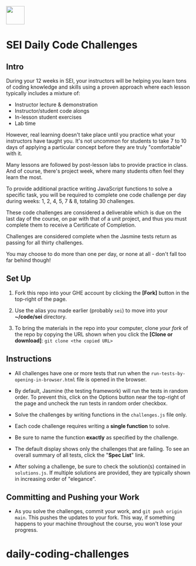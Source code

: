<img src="https://i.imgur.com/2y0Lyzy.png" height="50">

# SEI Daily Code Challenges

## Intro

During your 12 weeks in SEI, your instructors will be helping you learn tons of coding knowledge and skills using a proven approach where each lesson typically includes a mixture of:
- Instructor lecture & demonstration
- Instructor/student code alongs
- In-lesson student exercises
- Lab time

However, real learning doesn't take place until you practice what your instructors have taught you. It's not uncommon for students to take 7 to 10 days of applying a particular concept before they are truly "comfortable" with it.

Many lessons are followed by post-lesson labs to provide practice in class. And of course, there's project week, where many students often feel they learn the most.

To provide additional practice writing JavaScript functions to solve a specific task, you will be required to complete one code challenge per day during weeks: 1, 2, 4, 5, 7 & 8, totaling 30 challenges.

These code challenges are considered a deliverable which is due on the last day of the course, on par with that of a unit project, and thus you must complete them to receive a Certificate of Completion.

Challenges are considered complete when the Jasmine tests return as passing for all thirty challenges. 

You may choose to do more than one per day, or none at all - don't fall too far behind though!

## Set Up

1. Fork this repo into your GHE account by clicking the **[Fork]** button in the top-right of the page.

2. Use the alias you made earlier (probably `sei`) to move into your **~/code/sei** directory.

3. To bring the materials in the repo into your computer, clone *your fork* of the repo by copying the URL shown when you click the **[Clone or download]**: `git clone <the copied URL>`


## Instructions

- All challenges have one or more tests that run when the `run-tests-by-opening-in-browser.html` file is opened in the browser. 

- By default, Jasmine (the testing framework) will run the tests in random order. To prevent this, click on the Options button near the top-right of the page and uncheck the run tests in random order checkbox.

- Solve the challenges by writing functions in the `challenges.js` file only.

- Each code challenge requires writing a **single function** to solve.

- Be sure to name the function **exactly** as specified by the challenge.

- The default display shows only the challenges that are failing. To see an overall summary of all tests, click the "**Spec List**" link.

- After solving a challenge, be sure to check the solution(s) contained in `solutions.js`. If multiple solutions are provided, they are typically shown in increasing order of "elegance".

## Committing and Pushing your Work

- As you solve the challenges, commit your work, and `git push origin main`. This pushes the updates to your fork. This way, if something happens to your machine throughout the course, you won't lose your progress.
# daily-coding-challenges
